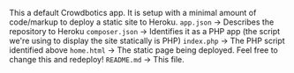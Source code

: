 
This a default Crowdbotics app. It is setup with a minimal amount of code/markup to deploy a static site to Heroku.
`app.json` -> Describes the repository to Heroku
`composer.json` -> Identifies it as a PHP app (the script we're using to display the site statically is PHP)
`index.php` -> The PHP script identified above
`home.html` -> The static page being deployed. Feel free to change this and redeploy!
`README.md` -> This file.
